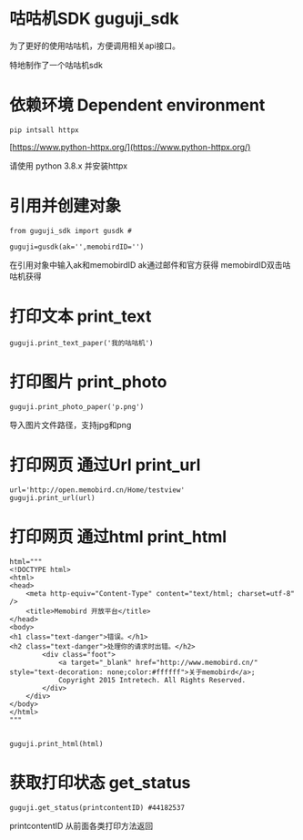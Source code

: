 

# 咕咕机SDK guguji_sdk
为了更好的使用咕咕机，方便调用相关api接口。

特地制作了一个咕咕机sdk



# 依赖环境  Dependent environment

```
pip intsall httpx
```
[https://www.python-httpx.org/](https://www.python-httpx.org/)

请使用 python 3.8.x 并安装httpx 




# 引用并创建对象
```
from guguji_sdk import gusdk #

guguji=gusdk(ak='',memobirdID='')
```
在引用对象中输入ak和memobirdID 
ak通过邮件和官方获得 
memobirdID双击咕咕机获得 





# 打印文本 print_text
```
guguji.print_text_paper('我的咕咕机')
```




# 打印图片 print_photo
```
guguji.print_photo_paper('p.png')
```
导入图片文件路径，支持jpg和png





# 打印网页 通过Url print_url
```
url='http://open.memobird.cn/Home/testview'
guguji.print_url(url)
```



# 打印网页 通过html  print_html  
```
html="""
<!DOCTYPE html>
<html>
<head>
    <meta http-equiv="Content-Type" content="text/html; charset=utf-8" />
    <title>Memobird 开放平台</title>
</head>
<body>
<h1 class="text-danger">错误。</h1>
<h2 class="text-danger">处理你的请求时出错。</h2>
        <div class="foot">
            <a target="_blank" href="http://www.memobird.cn/" style="text-decoration: none;color:#ffffff">关于memobird</a>;
            Copyright 2015 Intretech. All Rights Reserved.
        </div>
    </div>
</body>
</html>
"""


guguji.print_html(html)
```





# 获取打印状态  get_status
```
guguji.get_status(printcontentID) #44182537
```
printcontentID 从前面各类打印方法返回
